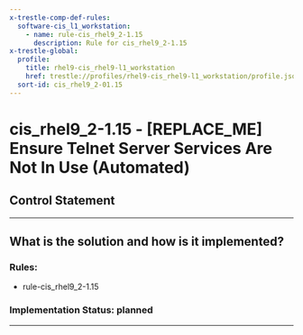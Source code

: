 ```yaml
---
x-trestle-comp-def-rules:
  software-cis_l1_workstation:
    - name: rule-cis_rhel9_2-1.15
      description: Rule for cis_rhel9_2-1.15
x-trestle-global:
  profile:
    title: rhel9-cis_rhel9-l1_workstation
    href: trestle://profiles/rhel9-cis_rhel9-l1_workstation/profile.json
  sort-id: cis_rhel9_2-01.15
---
```


# cis_rhel9_2-1.15 - \[REPLACE_ME\] Ensure Telnet Server Services Are Not In Use (Automated)

## Control Statement

______________________________________________________________________

## What is the solution and how is it implemented?

<!-- For implementation status enter one of: implemented, partial, planned, alternative, not-applicable -->

<!-- Note that the list of rules under ### Rules: is read-only and changes will not be captured after assembly to JSON -->

<!-- Add control implementation description here for control: cis_rhel9_2-1.15 -->

### Rules:

  - rule-cis_rhel9_2-1.15

### Implementation Status: planned

______________________________________________________________________
